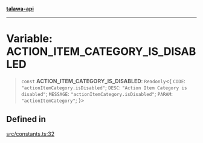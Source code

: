 [**talawa-api**](../../README.md)

***

# Variable: ACTION\_ITEM\_CATEGORY\_IS\_DISABLED

> `const` **ACTION\_ITEM\_CATEGORY\_IS\_DISABLED**: `Readonly`\<\{ `CODE`: `"actionItemCategory.isDisabled"`; `DESC`: `"Action Item Category is disabled"`; `MESSAGE`: `"actionItemCategory.isDisabled"`; `PARAM`: `"actionItemCategory"`; \}\>

## Defined in

[src/constants.ts:32](https://github.com/Suyash878/talawa-api/blob/f376d03c37e9acd046e7cc983947432c95f74442/src/constants.ts#L32)
